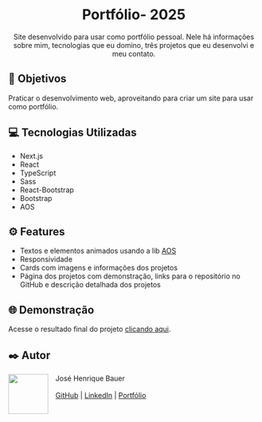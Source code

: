 <h1 align="center">Portfólio- 2025</h1>

<p align="center">Site desenvolvido para usar como portfólio pessoal. Nele há informações sobre mim, tecnologias que eu domino, três projetos que eu desenvolvi e meu contato.</p>

## 🚀 Objetivos

Praticar o desenvolvimento web, aproveitando para criar um site para usar como portfólio.

## 💻 Tecnologias Utilizadas

- Next.js
- React
- TypeScript
- Sass
- React-Bootstrap
- Bootstrap
- AOS

## ⚙️ Features

- Textos e elementos animados usando a lib <a href="https://github.com/michalsnik/aos">AOS</a>
- Responsividade
- Cards com imagens e informações dos projetos
- Página dos projetos com demonstração, links para o repositório no GitHub e descrição detalhada dos projetos

## 🌐 Demonstração
Acesse o resultado final do projeto <a href="https://josebauer.com.br">clicando aqui</a>.

## ✒️ Autor
<p>
  <img align=left margin=10 width=80 src="https://avatars.githubusercontent.com/u/104539756?v=4"/>
  <p>&nbsp&nbsp&nbspJosé Henrique Bauer<br><br>
  &nbsp&nbsp&nbsp<a href="https://github.com/josebauer">GitHub</a>&nbsp;|&nbsp;<a href="https://www.linkedin.com/in/jose-henrique-bauer">LinkedIn</a>&nbsp;|&nbsp;<a href="https://josebauer.com.br">Portfólio</a>
  </p>
</p>
